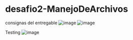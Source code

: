 # desafio2-ManejoDeArchivos

consignas del entregable
![image](https://github.com/nicolas-rosencovich/desafio2-ManejoDeArchivos/assets/139424337/04382683-e5de-44f7-b229-11c1b04196ae)
![image](https://github.com/nicolas-rosencovich/desafio2-ManejoDeArchivos/assets/139424337/4b1c3264-68b4-48dd-b553-20a504202385)


Testing
![image](https://github.com/nicolas-rosencovich/desafio2-ManejoDeArchivos/assets/139424337/737c7222-75c8-4561-969b-a5861af33b47)
